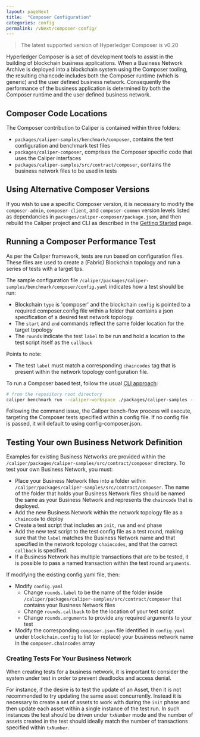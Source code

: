 ```yaml
---
layout: pageNext
title:  "Composer Configuration"
categories: config
permalink: /vNext/composer-config/
---
```


> The latest supported version of Hyperledger Composer is v0.20


Hyperledger Composer is a set of development tools to assist in the building of blockchain business applications. When a Business Network Archive is deployed into a blockchain system using the Composer tooling, the resulting chaincode includes both the Composer runtime (which is generic) and the user defined business network. Consequently the performance of the business application is determined by both the Composer runtime and the user defined business network.

## Composer Code Locations
The Composer contribution to Caliper is contained within three folders:
- `packages/caliper-samples/benchmark/composer`, contains the test configuration and benchmark test files
- `packages/caliper-composer`, comprises the Composer specific code that uses the Caliper interfaces
- `packages/caliper-samples/src/contract/composer`, contains the business network files to be used in tests

## Using Alternative Composer Versions
If you wish to use a specific Composer version, it is necessary to modify the `composer-admin`, `composer-client`, and `composer-common` version levels listed as dependancies in `packages/caliper-composer/package.json`, and then rebuild the Caliper project and CLI as described in the [Getting Started](./Getting_Started.md#building-caliper) page.

## Running a Composer Performance Test
As per the Caliper framework, tests are run based on configuration files. These files are used to create a (Fabric) Blockchain topology and run a series of tests with a target tps.

The sample configuration file `/caliper/packages/caliper-samples/benchmark/composer/config.yaml` indicates how a test should be run:
- Blockchain `type` is 'composer' and the blockchain `config` is pointed to a required composer.config file within a folder that contains a json specification of a desired test network topology.
- The `start` and `end` commands reflect the same folder location for the target topology
- The `rounds` indicate the test `label` to be run and hold a location to the test script itself as the `callback`

Points to note:
- The test `label` must match a corresponding `chaincodes` tag that is present within the network topology configuration file.

To run a Composer based test, follow the usual [CLI approach](./Getting_Started.md#run-a-sample-benchmark):
```bash
# from the repository root directory
caliper benchmark run --caliper-workspace ./packages/caliper-samples --caliper-benchconfig benchmark/composer/config.yaml --caliper-networkconfig network/fabric-v1.1/2org1peercouchdb/composer.json
```

Following the command issue, the Caliper bench-flow process will execute, targeting the Composer tests specified within a config file. If no config file is passed, it will default to using config-composer.json.

## Testing Your own Business Network Definition
Examples for existing Business Networks are provided within the `/caliper/packages/caliper-samples/src/contract/composer` directory. To test your own Business Network, you must:
- Place your Business Network files into a folder within `/caliper/packages/caliper-samples/src/contract/composer`. The name of the folder that holds your Business Network files should be named the same as your Business Network and represents the `chaincode` that is deployed.
- Add the new Business Network within the network topology file as a `chaincode` to deploy
- Create a test script that includes an `init`, `run` and `end` phase
- Add the new test script to the test config file as a test round, making sure that the `label` matches the Business Network name and that specified in the network topology `chaincodes`, and that the correct `callback` is specified.
- If a Business Network has multiple transactions that are to be tested, it is possible to pass a named transaction within the test round `arguments`.


If modifying the existing config.yaml file, then:
- Modify `config.yaml`
  - Change `rounds.label` to be the name of the folder inside `/caliper/packages/caliper-samples/src/contract/composer` that contains your Business Network files
  - Change `rounds.callback` to be the location of your test script
  - Change `rounds.arguments` to provide any required arguments to your test
- Modify the corresponding `composer.json` file identified in `config.yaml` under `blockchain.config` to list (or replace) your business network name in the `composer.chaincodes` array

### Creating Tests For Your Business Network
When creating tests for a business network, it is important to consider the system under test in order to prevent deadlocks and access denial.

For instance, if the desire is to test the update of an Asset, then it is not recommended to try updating the same asset concurrently. Instead it is necessary to create a set of assets to work with during the `init` phase and then update each asset within a single instance of the test run. In such instances the test should be driven under `txNumber` mode and the number of assets created in the test should ideally match the number of transactions specified within `txNumber`.
